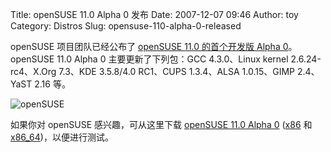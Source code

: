 Title: openSUSE 11.0 Alpha 0 发布
Date: 2007-12-07 09:46
Author: toy
Category: Distros
Slug: opensuse-110-alpha-0-released

openSUSE 项目团队已经公布了 [openSUSE 11.0 的首个开发版 Alpha
0](http://news.opensuse.org/?p=563)。openSUSE 11.0 Alpha 0
主要更新了下列包：GCC 4.3.0、Linux kernel 2.6.24-rc4、X.Org 7.3、KDE
3.5.8/4.0 RC1、CUPS 1.3.4、ALSA 1.0.15、GIMP 2.4、YaST 2.16 等。

![openSUSE](http://i.linuxtoy.org/i/2007/12/opensuse.jpg)

如果你对 openSUSE 感兴趣，可从这里下载 [openSUSE 11.0 Alpha
0](http://en.opensuse.org/Development_Version#Downloads)
([x86](http://download.opensuse.org/distribution/11.0-Alpha0/iso/torrent/openSUSE-11.0-Alpha0-DVD-i386.torrent)
和
[x86\_64](http://download.opensuse.org/distribution/11.0-Alpha0/iso/torrent/openSUSE-11.0-Alpha0-DVD-x86_64.torrent))，以便进行测试。
